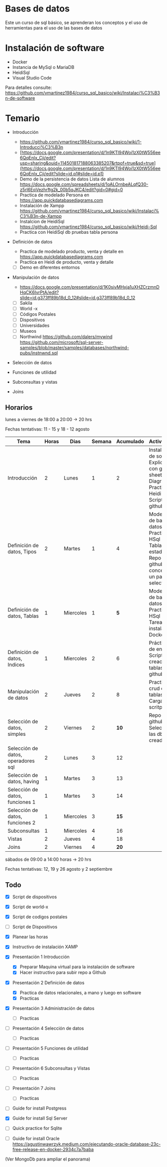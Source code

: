 # Bases de datos
Este un curso de sql básico, se aprenderan los conceptos y el uso de herramientas para el uso de las bases de datos

# Instalación de software
- Docker
- Instancia de MySql o MariaDB
- HeidiSql
- Visual Studio Code

Para detalles consulte:
https://github.com/vmartinez1984/curso_sql_basico/wiki/Instalaci%C3%B3n-de-software

# Temario

- Introducción
   - https://github.com/vmartinez1984/curso_sql_basico/wiki/1-Introducci%C3%B3n
    - [https://docs.google.com/presentation/d/1n9KTl94Woi1zX0tW556ee6QqEnlx_Cji/edit?usp=sharing&ouid=114501817188063385207&rtpof=true&sd=true](https://docs.google.com/presentation/d/1n9KTl94Woi1zX0tW556ee6QqEnlx_Cji/edit?slide=id.p1#slide=id.p1)
    - Demo de la persistencia de datos Lista de alumnos https://docs.google.com/spreadsheets/d/1oALOrnbeALqfQ30-z5rl6EqVezhrftg2k_00b5qJKC4/edit?gid=0#gid=0  
    - Practica de modelado Persona en https://app.quickdatabasediagrams.com
    - Instalación de Xampp https://github.com/vmartinez1984/curso_sql_basico/wiki/Instalaci%C3%B3n-de-Xampp
    - Instalcion de HeidiSql https://github.com/vmartinez1984/curso_sql_basico/wiki/Heidi-Sql
    - Practica con HeidiSql db pruebas tabla persona   

- Definición de datos
    - Practica de modelado producto, venta y detalle en https://app.quickdatabasediagrams.com
    - Practica en Heidi de producto, venta y detalle
    - [ ] Demo en diferentes entornos
  
- Manipulación de datos
    - https://docs.google.com/presentation/d/1K0sivMHxja1uXHZCrzmnDHqCK6IvrPtA/edit?slide=id.g373ff89b18d_0_12#slide=id.g373ff89b18d_0_12
    - [ ] Sakila
    - [ ] World -x
    - [ ] Códigos Postales
    - [ ] Dispositivos
    - [ ] Universidades
    - [ ] Museos
    - [ ] Northwind  https://github.com/dalers/mywind  https://github.com/microsoft/sql-server-samples/blob/master/samples/databases/northwind-pubs/instnwnd.sql
- Selección de datos
  
- Funciones de utilidad
- Subconsultas y vistas
- Joins

## Horarios

lunes a viernes de 18:00 a 20:00 -> 20 hrs

Fechas tentativas: 11 - 15 y 18 - 12 agosto

| Tema                               | Horas | Dias     | Semana | Acumulado | Actividades |
|------------------------------------|-------|----------|--------|-----------|-------------|
| Introducción                       | 2     | Lunes    | 1      | 2         | Instalación de software <br/> Explicación con google sheets <br> Diagramas <br> Practica en Heidi <br> Script en github|
| Definición de datos, Tipos         | 2     | Martes   | 1      | 4         | Modelado de bases de datos <br> Practica en HSql <br> Tabla de estado <br> Repo en github conceptos, un par de selects|
| Definición de datos, Tablas        | 1     | Miercoles| 1      | **5**     | Modelado de bases de datos <br> Practica en HSql <br> Tarea instalar Docker |
| Definición de datos, Indices       | 1     | Miercoles| 2      | 6         | Prácticas de entornos <br> Scripts de creación de tablas en github|
| Manipulación de datos              | 2     | Jueves   | 2      | 8         | Practicas crud con las tablas cread <br> Carga de scritps|
| Selección de datos, simples        | 2     | Viernes  | 2      | **10**    | Repo en github Select en las db creadas|
| Selección de datos, operadores sql | 2     | Lunes    | 3      | 12        ||
| Selección de datos, having         | 1     | Martes   | 3      | 13        ||
| Selección de datos, funciones 1    | 1     | Martes   | 3      | 14        ||
| Selección de datos, funciones 2    | 1     | Miercoles| 3      | **15**    ||
| Subconsultas                       | 1     | Miercoles| 4      | 16        ||
| Vistas                             | 2     | Jueves   | 4      | 18        ||
| Joins                              | 2     | Viernes  | 4      | **20**    ||

   

sábados de 09:00 a 14:00 horas -> 20 hrs

Fechas tentativas: 12, 19 y 26 agosto y 2 septiembre



## Todo
- [X] Script de dispositivos
- [X] Script de world-x
- [X] Script de codigos postales
- [ ] Script de Dispositivos
- [x] Planear las horas
- [x] Instructivo de instalación XAMP
- [X] Presentación 1 Introducción    
    - [x] Preparar Maquina virtual para la instalación de software
    - [x] Hacer instructivo para subir repo a Github    
- [x] Presentación 2 Definición de datos
    - [x] Practica de datos relacionales, a mano y luego en software
    - [x] Practicas
- [X] Presentación 3 Administración de datos
    - [ ] Practicas
- [ ] Presentación 4 Selección de datos
    - [ ] Practicas
- [ ] Presentación 5 Funciones de utilidad
    - [ ] Practicas
- [ ] Presentación 6 Subconsultas y Vistas
    - [ ] Practicas
- [ ] Presentación 7 Joins
    - [ ] Practicas

- [ ] Guide for install Postgress
- [x] Guide for install Sql Server
- [ ] Quick practice for Sqlite
- [ ] Guide for install Oracle
https://agustinwawrzyk.medium.com/ejecutando-oracle-database-23c-free-release-en-docker-2934c7a7baba

    


(Ver MongoDb para ampliar el panorama)
